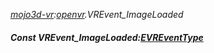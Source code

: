 _[mojo3d-vr](../../modules/mojo3d-vr/mojo3d-vr-module.md):[openvr](openvr:).VREvent\_ImageLoaded_
##### Const VREvent\_ImageLoaded:[EVREventType](../../modules/mojo3d-vr/openvr-evreventtype.md)
